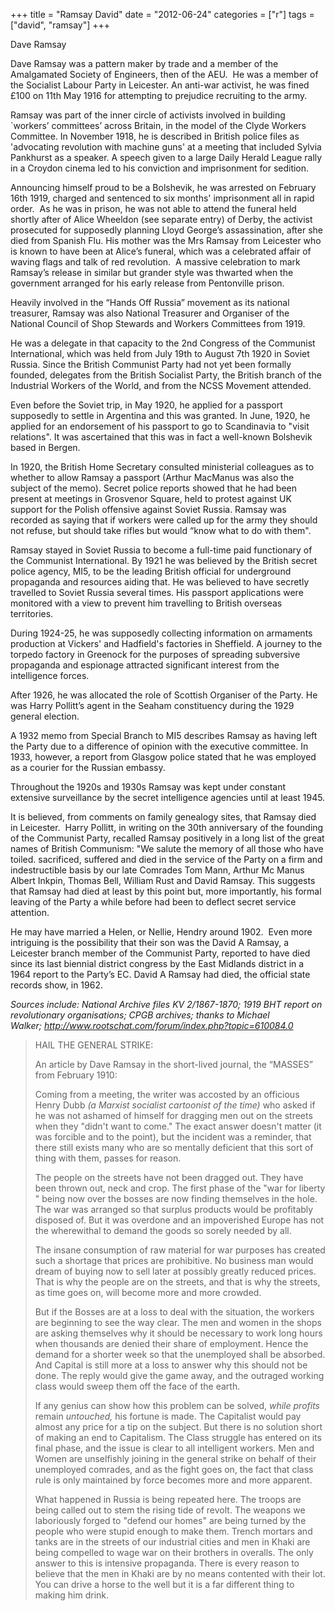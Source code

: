 +++
title = "Ramsay David"
date = "2012-06-24"
categories = ["r"]
tags = ["david", "ramsay"]
+++

Dave Ramsay 

Dave Ramsay was a pattern maker by trade and a member of the Amalgamated Society of Engineers, then of the AEU.  He was a member of the Socialist Labour Party in Leicester. An anti-war activist, he was fined £100 on 11th May 1916 for attempting to prejudice recruiting to the army. 

Ramsay was part of the inner circle of activists involved in building \`workers’ committees’ across Britain, in the model of the Clyde Workers Committee. In November 1918, he is described in British police files as 'advocating revolution with machine guns' at a meeting that included Sylvia Pankhurst as a speaker. A speech given to a large Daily Herald League rally in a Croydon cinema led to his conviction and imprisonment for sedition.

Announcing himself proud to be a Bolshevik, he was arrested on February 16th 1919, charged and sentenced to six months' imprisonment all in rapid order.  As he was in prison, he was not able to attend the funeral held shortly after of Alice Wheeldon (see separate entry) of Derby, the activist prosecuted for supposedly planning Lloyd George’s assassination, after she died from Spanish Flu. His mother was the Mrs Ramsay from Leicester who is known to have been at Alice’s funeral, which was a celebrated affair of waving flags and talk of red revolution.  A massive celebration to mark Ramsay’s release in similar but grander style was thwarted when the government arranged for his early release from Pentonville prison.

Heavily involved in the “Hands Off Russia” movement as its national treasurer, Ramsay was also National Treasurer and Organiser of the National Council of Shop Stewards and Workers Committees from 1919.

He was a delegate in that capacity to the 2nd Congress of the Communist International, which was held from July 19th to August 7th 1920 in Soviet Russia. Since the British Communist Party had not yet been formally founded, delegates from the British Socialist Party, the British branch of the Industrial Workers of the World, and from the NCSS Movement attended.

Even before the Soviet trip, in May 1920, he applied for a passport supposedly to settle in Argentina and this was granted. In June, 1920, he applied for an endorsement of his passport to go to Scandinavia to "visit relations". It was ascertained that this was in fact a well-known Bolshevik based in Bergen.

In 1920, the British Home Secretary consulted ministerial colleagues as to whether to allow Ramsay a passport (Arthur MacManus was also the subject of the memo). Secret police reports showed that he had been present at meetings in Grosvenor Square, held to protest against UK support for the Polish offensive against Soviet Russia. Ramsay was recorded as saying that if workers were called up for the army they should not refuse, but should take rifles but would “know what to do with them".

Ramsay stayed in Soviet Russia to become a full-time paid functionary of the Communist International. By 1921 he was believed by the British secret police agency, MI5, to be the leading British official for underground propaganda and resources aiding that. He was believed to have secretly travelled to Soviet Russia several times. His passport applications were monitored with a view to prevent him travelling to British overseas territories.

During 1924-25, he was supposedly collecting information on armaments production at Vickers' and Hadfield's factories in Sheffield. A journey to the torpedo factory in Greenock for the purposes of spreading subversive propaganda and espionage attracted significant interest from the intelligence forces.

After 1926, he was allocated the role of Scottish Organiser of the Party. He was Harry Pollitt’s agent in the Seaham constituency during the 1929 general election.

A 1932 memo from Special Branch to MI5 describes Ramsay as having left the Party due to a difference of opinion with the executive committee. In 1933, however, a report from Glasgow police stated that he was employed as a courier for the Russian embassy.  

Throughout the 1920s and 1930s Ramsay was kept under constant extensive surveillance by the secret intelligence agencies until at least 1945.

It is believed, from comments on family genealogy sites, that Ramsay died in Leicester.  Harry Pollitt, in writing on the 30th anniversary of the founding of the Communist Party, recalled Ramsay positively in a long list of the great names of British Communism: "We salute the memory of all those who have toiled. sacrificed, suffered and died in the service of the Party on a firm and indestructible basis by our late Comrades Tom Mann, Arthur Mc Manus Albert Inkpin, Thomas Bell, William Rust and David Ramsay. This suggests that Ramsay had died at least by this point but, more importantly, his formal leaving of the Party a while before had been to deflect secret service attention. 

He may have married a Helen, or Nellie, Hendry around 1902.  Even more intriguing is the possibility that their son was the David A Ramsay, a Leicester branch member of the Communist Party, reported to have died since its last biennial district congress by the East Midlands district in a 1964 report to the Party’s EC. David A Ramsay had died, the official state records show, in 1962. 

_Sources include: National Archive files KV 2/1867-1870; 1919 BHT report on revolutionary organisations; CPGB archives; thanks to Michael Walker; http://www.rootschat.com/forum/index.php?topic=610084.0_

> HAIL THE GENERAL STRIKE:
> 
> An article by Dave Ramsay in the short-lived journal, the “MASSES” from February 1910:
> 
> Coming from a meeting, the writer was accosted by an officious Henry Dubb _(a Marxist socialist cartoonist of the time)_ who asked if he was not ashamed of himself for dragging men out on the streets when they "didn't want to come." The exact answer doesn't matter (it was forcible and to the point), but the incident was a reminder, that there still exists many who are so mentally deficient that this sort of thing with them, passes for reason.
> 
> The people on the streets have not been dragged out. They have been thrown out, neck and crop. The first phase of the "war for liberty " being now over the bosses are now finding themselves in the hole. The war was arranged so that surplus products would be profitably disposed of. But it was overdone and an impoverished Europe has not the wherewithal to demand the goods so sorely needed by all.
> 
> The insane consumption of raw material for war purposes has created such a shortage that prices are prohibitive. No business man would dream of buying now to sell later at possibly greatly reduced prices. That is why the people are on the streets, and that is why the streets, as time goes on, will become more and more crowded.
> 
> But if the Bosses are at a loss to deal with the situation, the workers are beginning to see the way clear. The men and women in the shops are asking themselves why it should be necessary to work long hours when thousands are denied their share of employment. Hence the demand for a shorter week so that the unemployed shall be absorbed. And Capital is still more at a loss to answer why this should not be done. The reply would give the game away, and the outraged working class would sweep them off the face of the earth.
> 
> If any genius can show how this problem can be solved, _while profits_ remain _untouched,_ his fortune is made. The Capitalist would pay almost any price for a tip on the subject. But there is no solution short of making an end to Capitalism. The Class struggle has entered on its final phase, and the issue is clear to all intelligent workers. Men and Women are unselfishly joining in the general strike on behalf of their unemployed comrades, and as the fight goes on, the fact that class rule is only maintained by force becomes more and more apparent.
> 
> What happened in Russia is being repeated here. The troops are being called out to stem the rising tide of revolt. The weapons we laboriously forged to "defend our homes" are being turned by the people who were stupid enough to make them. Trench mortars and tanks are in the streets of our industrial cities and men in Khaki are being compelled to wage war on their brothers in overalls. The only answer to this is intensive propaganda. There is every reason to believe that the men in Khaki are by no means contented with their lot. You can drive a horse to the well but it is a far different thing to making him drink.
